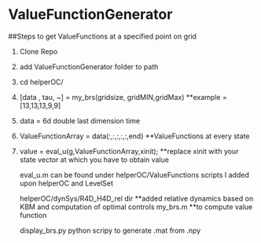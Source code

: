 # ValueFunctionGenerator

##Steps to get ValueFunctions at a specified point on grid
1) Clone Repo
2) add ValueFunctionGenerator folder to path
3) cd helperOC/
4) [data , tau, ~] = my_brs(gridsize, gridMIN,gridMax)   **example = [13,13,13,9,9]
5) data = 6d double  last dimension time
6) ValueFunctionArray = data(:,:,:,:,:,end)   **ValueFunctions at every state
7)  value = eval_u(g,ValueFunctionArray,xinit); **replace xinit with your state vector at which you have to obtain value

    eval_u.m can be found under helperOC/ValueFunctions
    scripts I added upon helperOC and LevelSet

     helperOC/dynSys/R4D_H4D_rel dir  **added relative dynamics based on KBM and computation of optimal controls
     my_brs.m                         **to compute value function

    display_brs.py   python scripy to generate .mat from .npy 
    
      
